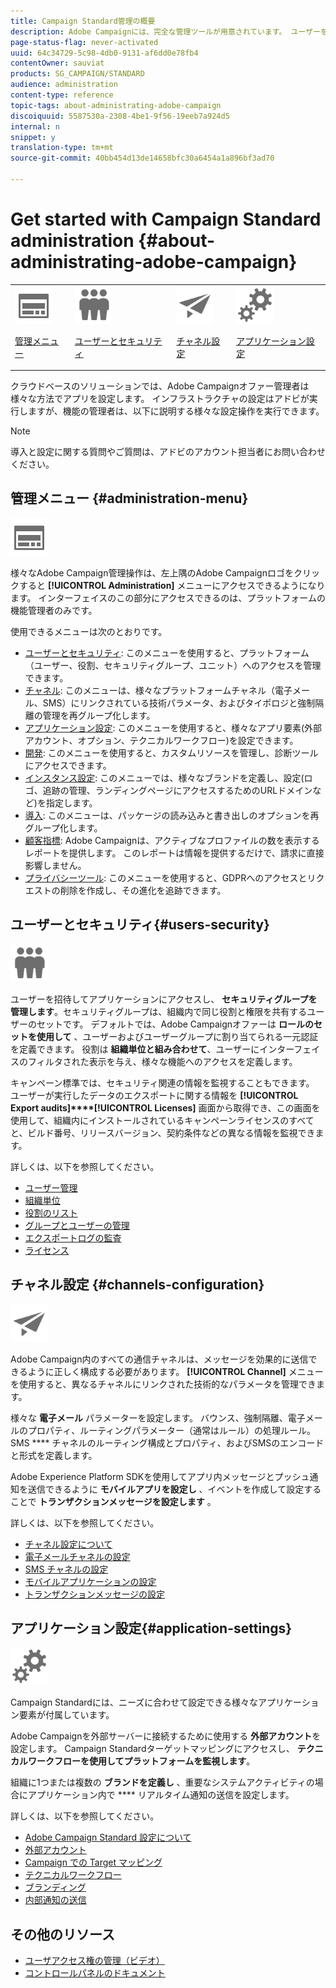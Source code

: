 ```yaml
---
title: Campaign Standard管理の概要
description: Adobe Campaignには、完全な管理ツールが用意されています。 ユーザーを管理し、チャネルを設定する方法を説明します。
page-status-flag: never-activated
uuid: 64c34729-5c98-4db0-9131-af6dd0e78fb4
contentOwner: sauviat
products: SG_CAMPAIGN/STANDARD
audience: administration
content-type: reference
topic-tags: about-administrating-adobe-campaign
discoiquuid: 5587530a-2308-4be1-9f56-19eeb7a924d5
internal: n
snippet: y
translation-type: tm+mt
source-git-commit: 40bb454d13de14658bfc30a6454a1a896bf3ad70

---
```



# Get started with Campaign Standard administration {#about-administrating-adobe-campaign}

<table>
<tr><td><img src="assets/do-not-localize/icon_menu.svg" width="60px"><p><a href="#administration-menu">管理メニュー</a></p></td>
<td><img src="assets/do-not-localize/icon_users.svg" width="60px"><p><a href="#users-security">ユーザーとセキュリティ</a></p></td>
<td><img src="assets/do-not-localize/icon_channels.svg" width="60px"><p><a href="#channels-configuration">チャネル設定</a></p></td>
<td><img src="assets/do-not-localize/icon_settings.svg" width="60px"><p><a href="#application-settings">アプリケーション設定</a></p></td></tr>
</table>

クラウドベースのソリューションでは、Adobe Campaignオファー管理者は様々な方法でアプリを設定します。 インフラストラクチャの設定はアドビが実行しますが、機能の管理者は、以下に説明する様々な設定操作を実行できます。

>[!NOTE]
>
>導入と設定に関する質問やご質問は、アドビのアカウント担当者にお問い合わせください。

## 管理メニュー {#administration-menu}

<img src="assets/do-not-localize/icon_menu.svg" width="60px">

様々なAdobe Campaign管理操作は、左上隅のAdobe Campaignロゴをクリックすると **[!UICONTROL Administration]** メニューにアクセスできるようになります。 インターフェイスのこの部分にアクセスできるのは、プラットフォームの機能管理者のみです。

使用できるメニューは次のとおりです。

* [ユーザーとセキュリティ](../../administration/using/about-access-management.md): このメニューを使用すると、プラットフォーム（ユーザー、役割、セキュリティグループ、ユニット）へのアクセスを管理できます。
* [チャネル](../../administration/using/about-channel-configuration.md): このメニューは、様々なプラットフォームチャネル（電子メール、SMS）にリンクされている技術パラメータ、およびタイポロジと強制隔離の管理を再グループ化します。
* [アプリケーション設定](../../administration/using/external-accounts.md): このメニューを使用すると、様々なアプリ要素(外部アカウント、オプション、テクニカルワークフロー)を設定できます。
* [開発](../../developing/using/data-model-concepts.md): このメニューを使用すると、カスタムリソースを管理し、診断ツールにアクセスできます。
* [インスタンス設定](../../administration/using/branding.md): このメニューでは、様々なブランドを定義し、設定(ロゴ、追跡の管理、ランディングページにアクセスするためのURLドメインなど)を指定します。
* [導入](../../automating/using/managing-packages.md): このメニューは、パッケージの読み込みと書き出しのオプションを再グループ化します。
* [顧客指標](../../audiences/using/active-profiles.md): Adobe Campaignは、アクティブなプロファイルの数を表示するレポートを提供します。 このレポートは情報を提供するだけで、請求に直接影響しません。
* [プライバシーツール](https://docs.campaign.adobe.com/doc/standard/getting_started/en/ACS_GDPR.html): このメニューを使用すると、GDPRへのアクセスとリクエストの削除を作成し、その進化を追跡できます。

## ユーザーとセキュリティ{#users-security}

<img src="assets/do-not-localize/icon_users.svg"  width="60px">

ユーザーを招待してアプリケーションにアクセスし、 **セキュリティグループを管理します**。セキュリティグループは、組織内で同じ役割と権限を共有するユーザーのセットです。 デフォルトでは、Adobe Campaignオファーは **ロールのセットを使用して** 、ユーザーおよびユーザーグループに割り当てられる一元認証を定義できます。 役割は **組織単位と組み合わせて**、ユーザーにインターフェイスのフィルタされた表示を与え、様々な機能へのアクセスを定義します。

キャンペーン標準では、セキュリティ関連の情報を監視することもできます。 ユーザーが実行したデータのエクスポートに関する情報を **[!UICONTROL Export audits]****[!UICONTROL Licenses]** 画面から取得でき、この画面を使用して、組織内にインストールされているキャンペーンライセンスのすべてと、ビルド番号、リリースバージョン、契約条件などの異なる情報を監視できます。

詳しくは、以下を参照してください。

* [ユーザー管理](../../administration/using/users-management.md)
* [組織単位](../../administration/using/organizational-units.md)
* [役割のリスト](../../administration/using/list-of-roles.md)
* [グループとユーザーの管理](../../administration/using/managing-groups-and-users.md)
* [エクスポートログの監査](../../administration/using/auditing-export-logs.md)
* [ライセンス](../../administration/using/licenses.md)

## チャネル設定 {#channels-configuration}

<img src="assets/do-not-localize/icon_channels.svg" width="60px">

Adobe Campaign内のすべての通信チャネルは、メッセージを効果的に送信できるように正しく構成する必要があります。 **[!UICONTROL Channel]** メニューを使用すると、異なるチャネルにリンクされた技術的なパラメータを管理できます。

様々な **電子メール** パラメーターを設定します。 バウンス、強制隔離、電子メールのプロパティ、ルーティングパラメーター（通常はルール）の処理ルール。 SMS **** チャネルのルーティング構成とプロパティ、およびSMSのエンコードと形式を定義します。

Adobe Experience Platform SDKを使用してアプリ内メッセージとプッシュ通知を送信できるように **モバイルアプリを設定し** 、イベントを作成して設定することで **トランザクションメッセージを設定します** 。

詳しくは、以下を参照してください。

* [チャネル設定について](../../administration/using/about-channel-configuration.md)
* [電子メールチャネルの設定](../../administration/using/configuring-email-channel.md)
* [SMS チャネルの設定](../../administration/using/configuring-sms-channel.md)
* [モバイルアプリケーションの設定](../../administration/using/configuring-a-mobile-application.md)
* [トランザクションメッセージの設定](../../administration/using/configuring-transactional-messaging.md)

## アプリケーション設定{#application-settings}

<img src="assets/do-not-localize/icon_settings.svg" width="60px">

Campaign Standardには、ニーズに合わせて設定できる様々なアプリケーション要素が付属しています。

Adobe Campaignを外部サーバーに接続するために使用する **外部アカウント**&#x200B;を設定します。 Campaign Standardターゲットマッピングにアクセスし、 **テクニカルワークフローを使用してプラットフォームを監視します**。

組織に1つまたは複数の **ブランドを定義し** 、重要なシステムアクティビティの場合にアプリケーション内で **** リアルタイム通知の送信を設定します。

詳しくは、以下を参照してください。

* [Adobe Campaign Standard 設定について](../../administration/using/about-campaign-standard-settings.md)
* [外部アカウント](../../administration/using/external-accounts.md)
* [Campaign での Target マッピング](../../administration/using/target-mappings-in-campaign.md)
* [テクニカルワークフロー](../../administration/using/technical-workflows.md)
* [ブランディング](../../administration/using/branding.md)
* [内部通知の送信](../../administration/using/sending-internal-notifications.md)

## その他のリソース

* [ユーザアクセス権の管理（ビデオ）](https://docs.adobe.com/content/help/en/campaign-standard-learn/tutorials/administrating/managing-user-access-rights.html)
* [コントロールパネルのドキュメント](https://docs.adobe.com/content/help/ja-JP/control-panel/using/control-panel-home.html)
